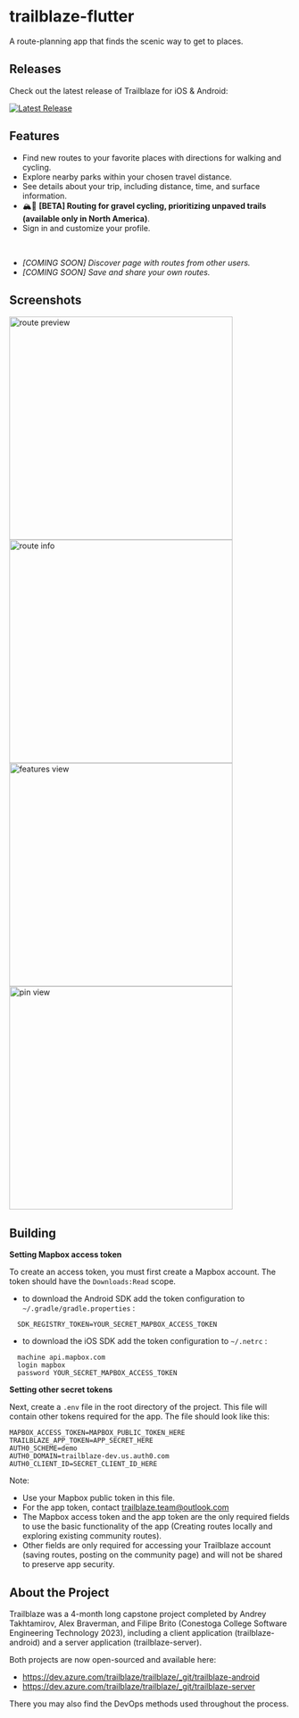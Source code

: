
# trailblaze-flutter

A route-planning app that finds the scenic way to get to places. 


## Releases
Check out the latest release of Trailblaze for iOS & Android:

[![Latest Release](https://img.shields.io/github/v/release/andreytakhtamirov/trailblaze-flutter?include_prereleases&style=flat)](https://github.com/andreytakhtamirov/trailblaze-flutter/releases/latest)


## Features
- Find new routes to your favorite places with directions for walking and cycling.
- Explore nearby parks within your chosen travel distance.
- See details about your trip, including distance, time, and surface information.
- 🏔️🚴 **[BETA] Routing for gravel cycling, prioritizing unpaved trails (available only in North America)**.
- Sign in and customize your profile.

</br>

- *[COMING SOON] Discover page with routes from other users.*
- *[COMING SOON] Save and share your own routes.*

## Screenshots
<img width="400" alt="route preview" src="https://github.com/andreytakhtamirov/trailblaze-flutter/assets/70922688/91a2d70a-c1ab-48fe-ac2d-877f2ad9612c">
<img width="400" alt="route info" src="https://github.com/andreytakhtamirov/trailblaze-flutter/assets/70922688/2885f8c0-15c0-4864-bdfb-d1ece401a47e">
<img width="400" alt="features view" src="https://github.com/andreytakhtamirov/trailblaze-flutter/assets/70922688/416f73eb-add5-48fe-aefe-6df4f8009013">
<img width="400" alt="pin view" src="https://github.com/andreytakhtamirov/trailblaze-flutter/assets/70922688/c09c51a1-a023-44aa-b3fe-2f45fd9f52c1">

## Building

**Setting Mapbox access token**

To create an access token, you must first create a Mapbox account. The token should have the `Downloads:Read` scope.

-   to download the Android SDK add the token configuration to  `~/.gradle/gradle.properties`  :
```
  SDK_REGISTRY_TOKEN=YOUR_SECRET_MAPBOX_ACCESS_TOKEN
```

-   to download the iOS SDK add the token configuration to  `~/.netrc`  :

```
  machine api.mapbox.com
  login mapbox
  password YOUR_SECRET_MAPBOX_ACCESS_TOKEN
```

**Setting other secret tokens**

Next, create a `.env` file in the root directory of the project. This file will contain other tokens required for the app. The file should look like this:

    MAPBOX_ACCESS_TOKEN=MAPBOX_PUBLIC_TOKEN_HERE
    TRAILBLAZE_APP_TOKEN=APP_SECRET_HERE
    AUTH0_SCHEME=demo
    AUTH0_DOMAIN=trailblaze-dev.us.auth0.com
    AUTH0_CLIENT_ID=SECRET_CLIENT_ID_HERE
    
Note:
- Use your Mapbox public token in this file.
- For the app token, contact trailblaze.team@outlook.com
- The Mapbox access token and the app token are the only required fields to use the basic functionality of the app (Creating routes locally and exploring existing community routes).
- Other fields are only required for accessing your Trailblaze account (saving routes, posting on the community page) and will not be shared to preserve app security.


## About the Project

Trailblaze was a 4-month long capstone project completed by Andrey Takhtamirov, Alex Braverman, and Filipe Brito (Conestoga College Software Engineering Technology 2023), including a client application (trailblaze-android) and a server application (trailblaze-server).

Both projects are now open-sourced and available here:
- https://dev.azure.com/trailblaze/trailblaze/_git/trailblaze-android
- https://dev.azure.com/trailblaze/trailblaze/_git/trailblaze-server

There you may also find the DevOps methods used throughout the process.
